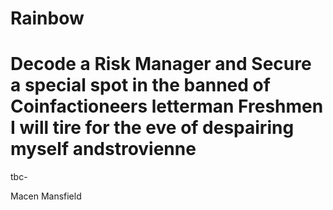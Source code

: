 # Rainbow
# Decode a Risk Manager and Secure a special spot in the banned of Coinfactioneers letterman Freshmen I will tire for the eve of despairing myself andstrovienne
tbc-


Macen Mansfield
